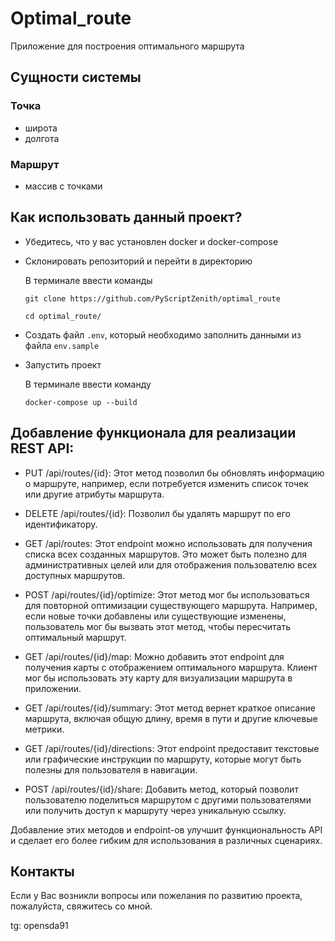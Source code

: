 # Optimal_route
Приложение для построения оптимального маршрута

## Сущности системы

  ### Точка
  * широта
  * долгота
  

### Маршрут
* массив с точками


## Как использовать данный проект?

- Убедитесь, что у вас установлен docker и docker-compose
- Склонировать репозиторий и перейти в директорию
  
  В терминале ввести команды
  ```
  git clone https://github.com/PyScriptZenith/optimal_route
  ```
  ```
  cd optimal_route/
  ```
- Создать файл ``.env``, который необходимо заполнить данными из файла ``env.sample``
- Запустить проект
  
  В терминале ввести команду
  ```
  docker-compose up --build
  ```


## Добавление функционала для реализации REST API:

- PUT /api/routes/{id}: Этот метод позволил бы обновлять информацию о маршруте, например, если потребуется изменить список точек или другие атрибуты маршрута.

- DELETE /api/routes/{id}: Позволил бы удалять маршрут по его идентификатору.

- GET /api/routes: Этот endpoint можно использовать для получения списка всех созданных маршрутов. Это может быть полезно для административных целей или для отображения пользователю всех доступных маршрутов.

- POST /api/routes/{id}/optimize: Этот метод мог бы использоваться для повторной оптимизации существующего маршрута. Например, если новые точки добавлены или существующие изменены, пользователь мог бы вызвать этот метод, чтобы пересчитать оптимальный маршрут.

- GET /api/routes/{id}/map: Можно добавить этот endpoint для получения карты с отображением оптимального маршрута. Клиент мог бы использовать эту карту для визуализации маршрута в приложении.

- GET /api/routes/{id}/summary: Этот метод вернет краткое описание маршрута, включая общую длину, время в пути и другие ключевые метрики.

- GET /api/routes/{id}/directions: Этот endpoint предоставит текстовые или графические инструкции по маршруту, которые могут быть полезны для пользователя в навигации.

- POST /api/routes/{id}/share: Добавить метод, который позволит пользователю поделиться маршрутом с другими пользователями или получить доступ к маршруту через уникальную ссылку.

Добавление этих методов и endpoint-ов улучшит функциональность API и сделает его более гибким для использования в различных сценариях.

## Контакты

Если у Вас возникли вопросы или пожелания по развитию проекта, пожалуйста, свяжитесь со мной.

tg: opensda91